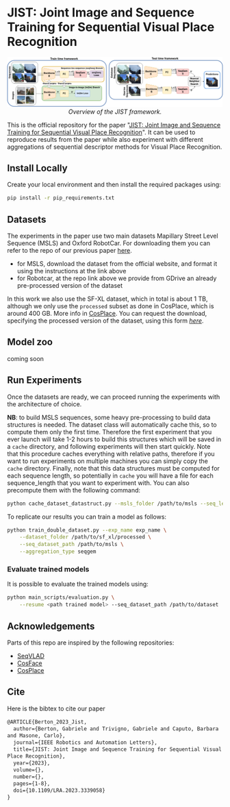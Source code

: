 # JIST: Joint Image and Sequence Training for Sequential Visual Place Recognition

<p align="center">
  <img src="./assets/architecture.jpg">
    <br/><em>Overview of the JIST framework.</em>
</p>

This is the official repository for the paper "[JIST: Joint Image and Sequence Training for Sequential Visual Place Recognition](https://ieeexplore.ieee.org/document/10339796)". It can be used to reproduce results from the paper while also experiment with different aggregations of sequential descriptor methods for Visual Place Recognition.

## Install Locally
Create your local environment and then install the required packages using:
``` bash
pip install -r pip_requirements.txt
```

## Datasets
The experiments in the paper use two main datasets Mapillary Street Level Sequence (MSLS) and Oxford RobotCar.
For downloading them you can refer to the repo of our previous paper <a href="https://github.com/vandal-vpr/vg-transformers#datasets">here</a>.
- for MSLS, download the dataset from the official website, and format it using the instructions at the link above
- for Robotcar, at the repo link above we provide from GDrive an already pre-processed version of the dataset 

In this work we also use the SF-XL dataset, which in total is about 1 TB, although we only use the `processed` subset as done in CosPlace, which is around 400 GB. More info in [CosPlace](https://github.com/gmberton/CosPlace). 
You can request the download, specifying the processed version of the dataset, using this form  [_here_](https://forms.gle/wpyDzhDyoWLQygAT9).

## Model zoo

coming soon

## Run Experiments
Once the datasets are ready, we can proceed running the experiments with the architecture of choice.

**NB**: to build MSLS sequences, some heavy pre-processing to build data structures is needed. The dataset class will automatically cache this,
so to compute them only the first time. Therefore the first experiment that you ever launch will take 1-2 hours to build this structures which will
be saved in a `cache` directory, and following experiments will then start quickly. Note that this procedure caches everything with relative paths,
therefore if you want to run experiments on multiple machines you can simply copy the `cache` directory.
Finally, note that this data structures must be computed for each sequence length, so potentially in `cache` you will have a file for each sequence_length
that you want to experiment with. You can also precompute them with the following command:
```bash
python cache_dataset_datastruct.py --msls_folder /path/to/msls --seq_len SL
```

To replicate our results you can train a model as follows:

```bash
python train_double_dataset.py --exp_name exp_name \
    --dataset_folder /path/to/sf_xl/processed \
    --seq_dataset_path /path/to/msls \
    --aggregation_type seqgem 
```

### Evaluate trained models 
It is possible to evaluate the trained models using:
``` bash 
python main_scripts/evaluation.py \
	--resume <path trained model> --seq_dataset_path /path/to/dataset
```

## Acknowledgements

Parts of this repo are inspired by the following repositories:
- [SeqVLAD](https://github.com/vandal-vpr/vg-transformers)
- [CosFace](https://github.com/MuggleWang/CosFace_pytorch/blob/master/layer.py)
- [CosPlace](https://github.com/gmberton/CosPlace)

## Cite
Here is the bibtex to cite our paper

```
@ARTICLE{Berton_2023_Jist,
  author={Berton, Gabriele and Trivigno, Gabriele and Caputo, Barbara and Masone, Carlo},
  journal={IEEE Robotics and Automation Letters}, 
  title={JIST: Joint Image and Sequence Training for Sequential Visual Place Recognition}, 
  year={2023},
  volume={},
  number={},
  pages={1-8},
  doi={10.1109/LRA.2023.3339058}
}
```
